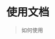 使用文档
=============
> 如何使用
    <script src="js/angular.min.js"></script>
    <script src="js/angular-touch.min.js"></script>
    <script src="js/angular-swipe-slider.js"></script>